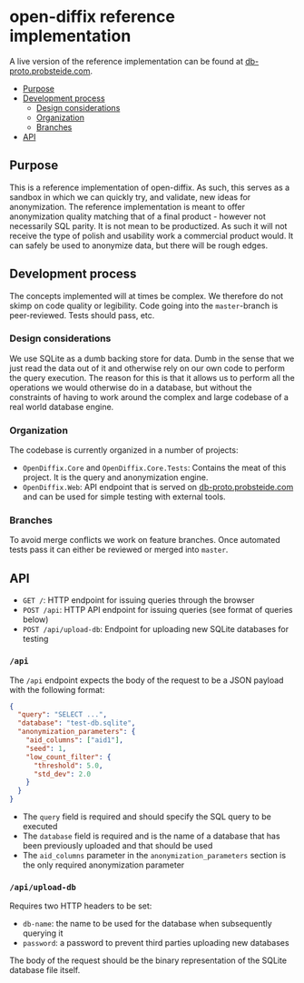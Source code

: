 # open-diffix reference implementation

A live version of the reference implementation can be found at [db-proto.probsteide.com](https://db-proto.probsteide.com).

- [Purpose](#purpose)
- [Development process](#development-process)
  - [Design considerations](#design-considerations)
  - [Organization](#organization)
  - [Branches](#branches)
- [API](#api)

## Purpose

This is a reference implementation of open-diffix.
As such, this serves as a sandbox in which we can quickly try, and validate, new ideas for anonymization.
The reference implementation is meant to offer anonymization quality matching that of a final product - however
not necessarily SQL parity. It is not mean to be productized. As such it will not receive the type of polish
and usability work a commercial product would. It can safely be used to anonymize data, but there will be rough
edges.

## Development process

The concepts implemented will at times be complex. We therefore do not skimp on code quality or legibility.
Code going into the `master`-branch is peer-reviewed. Tests should pass, etc.

### Design considerations

We use SQLite as a dumb backing store for data. Dumb in the sense that we just read the data out of it and
otherwise rely on our own code to perform the query execution. The reason for this is that it allows us to
perform all the operations we would otherwise do in a database, but without the constraints of having to work
around the complex and large codebase of a real world database engine.

### Organization

The codebase is currently organized in a number of projects:

- `OpenDiffix.Core` and `OpenDiffix.Core.Tests`: Contains the meat of this project. It is the query and anonymization engine.
- `OpenDiffix.Web`: API endpoint that is served on [db-proto.probsteide.com](https://db-proto.probsteide.com) and can be used for simple testing with external tools.

### Branches

To avoid merge conflicts we work on feature branches. Once automated tests pass it can either be reviewed
or merged into `master`.

## API

- `GET /`: HTTP endpoint for issuing queries through the browser
- `POST /api`: HTTP API endpoint for issuing queries (see format of queries below)
- `POST /api/upload-db`: Endpoint for uploading new SQLite databases for testing

### `/api`

The `/api` endpoint expects the body of the request to be a JSON payload with the following format:

```json
{
  "query": "SELECT ...",
  "database": "test-db.sqlite",
  "anonymization_parameters": {
    "aid_columns": ["aid1"],
    "seed": 1,
    "low_count_filter": {
      "threshold": 5.0,
      "std_dev": 2.0
    }
  }
}
```

- The `query` field is required and should specify the SQL query to be executed
- The `database` field is required and is the name of a database that has been previously uploaded and that should be used
- The `aid_columns` parameter in the `anonymization_parameters` section is the only required anonymization parameter

### `/api/upload-db`

Requires two HTTP headers to be set:

- `db-name`: the name to be used for the database when subsequently querying it
- `password`: a password to prevent third parties uploading new databases

The body of the request should be the binary representation of the SQLite database file itself.
